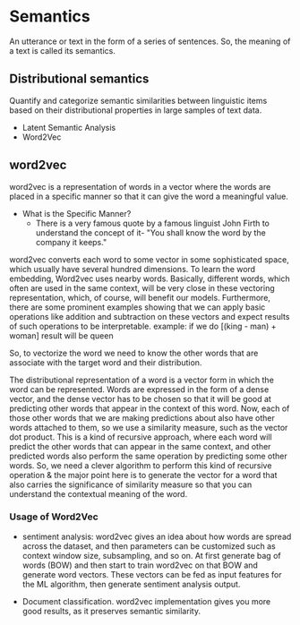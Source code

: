 # Semantics
An utterance or text in the form of a series of sentences. So, the meaning of a text is called its semantics.

## Distributional semantics
 Quantify and categorize semantic similarities between linguistic items based on their distributional properties in large samples of text data.
 - Latent Semantic Analysis
 - Word2Vec

## word2vec
word2vec is a representation of words in a vector where the words are placed in a specific manner so that it can give the word a meaningful value.
- What is the Specific Manner?
    - There is a very famous quote by a famous linguist John Firth to understand the concept of it-
    "You shall know the word by the company it keeps."

word2vec  converts each word to some vector in some sophisticated space, which usually have several hundred dimensions. To learn the word embedding, Word2vec uses nearby words. Basically, different words, which often are used in the same context, will be very close in these vectoring representation, which, of course, will benefit our models. Furthermore, there are some prominent examples showing that we can apply basic operations like addition and subtraction on these vectors and expect results of such operations to be interpretable. example: if we do [(king - man) + woman] result will be queen

So, to vectorize the word we need to know the other words that are associate with the target word and their distribution. 


The distributional representation of a word is a vector form in which the word can be represented. Words are expressed in the form of a dense vector, and the dense vector has to be chosen so that it will be good at predicting other words that appear in the context of this word. Now, each of those other words that we are making predictions about also have other words attached to them, so we use a similarity measure, such as the vector dot product. This is a kind of recursive approach, where each word will predict the other words that can appear in the same context, and other predicted words also perform the same operation by predicting some other words. So, we need a clever algorithm to perform this kind of recursive operation & the major point here is to generate the vector for a word that also carries the significance of similarity measure so that you can understand the contextual meaning of the word. 

### Usage of Word2Vec
- sentiment analysis: word2vec gives an idea about how words are spread across the dataset, and then       parameters can be customized such as context window size, subsampling, and so on. At first generate      bag of words (BOW) and then start to train word2vec on that BOW and generate word vectors. These         vectors can be fed as input features for the ML algorithm, then generate sentiment analysis output.

- Document classification. word2vec implementation gives you more good results, as it preserves semantic   similarity.



